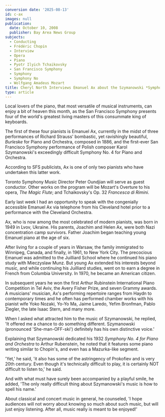 ```yaml
---
conversion date: '2025-08-13'
id: c-ax
images: null
publication:
  date: October 10, 2008
  publisher: Bay Area News Group
subjects:
  - Conducting
  - Frédéric Chopin
  - Interview
  - Opera
  - Piano
  - Pyotr Ilyich Tchaikovsky
  - San Francisco Symphony
  - Symphony
  - Symphony No
  - Wolfgang Amadeus Mozart
title: Cheryl North Interviews Emanuel Ax about the Szymanowski *Symphony No. 4 for Piano and Orchestra
type: article
---
```


Local lovers of the piano, that most versatile of musical instruments, can enjoy a bit of heaven this month, as the San Francisco Symphony presents four of the world's greatest living masters of this consummate king of keyboards.

 The first of these four pianists is Emanuel Ax, currently in the midst of three performances of Richard Strauss' bombastic, yet ravishingly beautiful, *Burleske* for Piano and Orchestra, composed in 1886, and the first-ever San Francisco Symphony performance of Polish composer Karol Szymanowski's exceedingly difficult Symphony No. 4 for Piano and Orchestra.

 According to SFS publicists, Ax is one of only two pianists who have undertaken this latter work.

 Toronto Symphony Music Director Peter Oundjian will serve as guest conductor. Other works on the program will be Mozart's Overture to his opera, *The Magic Flute*; and Tchaikovsky's Op. 32 *Francesca di Rimini*.

 Early last week I had an opportunity to speak with the congenially accessible Emanuel Ax via telephone from his Cleveland hotel prior to a performance with the Cleveland Orchestra.

 Ax, who is now among the most celebrated of modern pianists, was born in 1949 in Lvov, Ukraine. His parents, Joachim and Helen Ax, were both Nazi concentration camp survivors. Father Joachim began teaching young Emanuel piano at the age of six.

 After living for a couple of years in Warsaw, the family immigrated to Winnipeg, Canada, and finally, in 1961, to New York City. The precocious Emanuel was admitted to the Juilliard School where he continued his piano study with Mieczyslaw Munz. But young Ax extended his interests beyond music, and while continuing his Juilliard studies, went on to earn a degree in French from Columbia University. In 1970, he became an American citizen.

 In subsequent years he won the first Arthur Rubinstein International Piano Competition in Tel Aviv, the Avery Fisher Prize, and seven Grammy awards. A musicians' musician, Ax's performing repertoire ranges from Haydn to contemporary times and he often has performed chamber works with his pianist wife Yoko Nozaki, Yo-Yo Ma, Jaime Laredo, Yefim Bronfman, Pablo Ziegler, the late Isaac Stern, and many more.

 When I asked what attracted him to the music of Szymanowski, he replied, 'It offered me a chance to do something different. Szymanowski (pronounced 'She-man-OFF-ski') definitely has his own distinctive voice.'

 Explaining that Szymanowski dedicated his 1932 *Symphony No. 4 for Piano and Orchestra* to Arthur Rubenstein, he noted that it features some piano writing similar to Chopin's, and even has a Mazurka-like segment.

 'Yet,' he said, 'it also has some of the astringency of Prokofiev and is very 20th century. Even though it's technically difficult to play, it is certainly NOT difficult to listen to,' he said.

 And with what must have surely been accompanied by a playful smile, he added, 'The only really difficult thing about Szymanowski's music is how to spell his name.'

 About classical and concert music in general, he counseled, 'I hope audiences will not worry about knowing so much about such music, but will just enjoy listening. After all, music really is meant to be enjoyed!'

